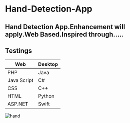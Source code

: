 # Hand-Detection-App
## Hand Detection App.Enhancement will apply.Web Based.Inspired through.....
## Testings



Web | Desktop
-- | --
PHP | Java
Java Script | C#
CSS | C++
HTML | Python
ASP.NET | Swift

![hand]( 1.jpg)


